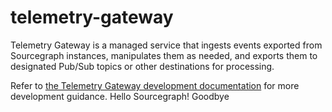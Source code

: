 # telemetry-gateway

Telemetry Gateway is a managed service that ingests events exported from Sourcegraph instances, manipulates them as needed, and exports them to designated Pub/Sub topics or other destinations for processing.

Refer to [the Telemetry Gateway development documentation](https://docs-legacy.sourcegraph.com/dev/how-to/telemetry_gateway) for more development guidance.
Hello Sourcegraph!
Goodbye
